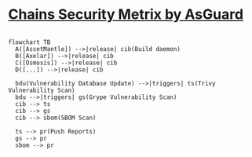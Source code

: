 # [Chains Security Metrix by AsGuard](https://pratikbin.github.io/chain-reports/)

```mermaid

flowchart TB
  A([AssetMantle]) -->|release| cib(Build daemon)
  B([Axelar]) -->|release| cib
  C([Osmosis]) -->|release| cib
  D([...]) -->|release| cib

  bdu(Vulnerability Database Update) -->|triggers| ts(Trivy Vulnerability Scan)
  bdu -->|triggers| gs(Grype Vulnerability Scan)
  cib --> ts
  cib --> gs
  cib --> sbom(SBOM Scan)

  ts --> pr(Push Reports)
  gs --> pr
  sbom --> pr

```
